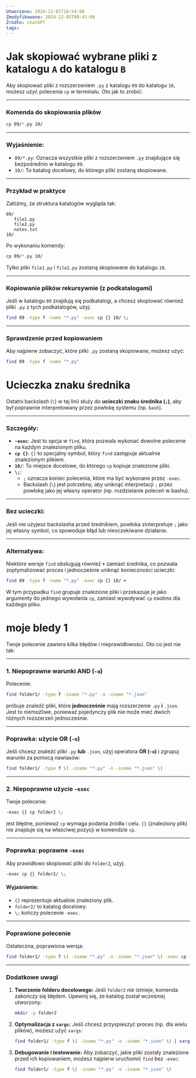 ```yaml
---
Utworzono: 2024-12-01T18:54:00
Zmodyfikowano: 2024-12-02T09:41:00
Źródło: chatGPT
tags:
---
```


# Jak skopiować wybrane pliki z katalogu ``A`` do katalogu ``B``

Aby skopiować pliki z rozszerzeniem `.py` z katalogu `09` do katalogu `10`, możesz użyć polecenia `cp` w terminalu. Oto jak to zrobić:

---

### **Komenda do skopiowania plików**
```bash
cp 09/*.py 10/
```

---

### **Wyjaśnienie**:
- `09/*.py`: Oznacza wszystkie pliki z rozszerzeniem `.py` znajdujące się bezpośrednio w katalogu `09`.
- `10/`: To katalog docelowy, do którego pliki zostaną skopiowane.

---

### **Przykład w praktyce**
Załóżmy, że struktura katalogów wygląda tak:
```
09/
   file1.py
   file2.py
   notes.txt
10/
```

Po wykonaniu komendy:
```bash
cp 09/*.py 10/
```

Tylko pliki `file1.py` i `file2.py` zostaną skopiowane do katalogu `10`.

---

### **Kopiowanie plików rekursywnie (z podkatalogami)**
Jeśli w katalogu `09` znajdują się podkatalogi, a chcesz skopiować również pliki `.py` z tych podkatalogów, użyj:
```bash
find 09 -type f -name "*.py" -exec cp {} 10/ \;
```

---

### **Sprawdzenie przed kopiowaniem**
Aby najpierw zobaczyć, które pliki `.py` zostaną skopiowane, możesz użyć:
```bash
find 09 -type f -name "*.py"
```

# Ucieczka znaku średnika

Ostatni backslash (`\`) w tej linii służy do **ucieczki znaku średnika (`;`)**, aby był poprawnie interpretowany przez powłokę systemu (np. `bash`).

---

### Szczegóły:
- **`-exec`**: Jest to opcja w `find`, która pozwala wykonać dowolne polecenie na każdym znalezionym pliku.
- **`cp {}`**: `{}` to specjalny symbol, który `find` zastępuje aktualnie znalezionym plikiem.
- **`10/`**: To miejsce docelowe, do którego `cp` kopiuje znalezione pliki.
- **`\;`**:
  - `;` oznacza koniec polecenia, które ma być wykonane przez `-exec`.
  - Backslash (`\`) jest potrzebny, aby uniknąć interpretacji `;` przez powłokę jako jej własny operator (np. rozdzielanie poleceń w bashu).

---

### Bez ucieczki:
Jeśli nie użyjesz backslasha przed średnikiem, powłoka zinterpretuje `;` jako jej własny symbol, co spowoduje błąd lub nieoczekiwane działanie.

---

### Alternatywa:
Niektóre wersje `find` obsługują również **`+`** zamiast średnika, co pozwala zoptymalizować proces i jednocześnie uniknąć konieczności ucieczki:
```bash
find 09 -type f -name "*.py" -exec cp {} 10/ +
```
W tym przypadku `find` grupuje znalezione pliki i przekazuje je jako argumenty do jednego wywołania `cp`, zamiast wywoływać `cp` osobno dla każdego pliku.

# moje bledy 1

Twoje polecenie zawiera kilka błędów i nieprawidłowości. Oto co jest nie tak:

---

### **1. Niepoprawne warunki AND (`-a`)**

Polecenie:

```bash
find folder1/ -type f -iname "*.py" -a -iname "*.json"
```

próbuje znaleźć pliki, które **jednocześnie** mają rozszerzenie `.py` **i** `.json`. Jest to niemożliwe, ponieważ pojedynczy plik nie może mieć dwóch różnych rozszerzeń jednocześnie.

---

### **Poprawka: użycie OR (`-o`)**

Jeśli chcesz znaleźć pliki `.py` **lub** `.json`, użyj operatora **OR (`-o`)** i zgrupuj warunki za pomocą nawiasów:

```bash
find folder1/ -type f \( -iname "*.py" -o -iname "*.json" \)
```

---

### **2. Niepoprawne użycie `-exec`**

Twoje polecenie:

```bash
-exec {} cp folder2 \;
```

jest błędne, ponieważ `cp` wymaga podania źródła i celu. `{}` (znaleziony plik) nie znajduje się na właściwej pozycji w komendzie `cp`.

---

### **Poprawka: poprawne `-exec`**

Aby prawidłowo skopiować pliki do `folder2`, użyj:

```bash
-exec cp {} folder2/ \;
```

#### Wyjaśnienie:

- `{}` reprezentuje aktualnie znaleziony plik.
- `folder2/` to katalog docelowy.
- `\;` kończy polecenie `-exec`.

---

### **Poprawione polecenie**

Ostateczna, poprawiona wersja:

```bash
find folder1/ -type f \( -iname "*.py" -o -iname "*.json" \) -exec cp {} folder2/ \;
```

---

### **Dodatkowe uwagi**

1. **Tworzenie folderu docelowego:** Jeśli `folder2` nie istnieje, komenda zakończy się błędem. Upewnij się, że katalog został wcześniej utworzony:
    
    ```bash
    mkdir -p folder2
    ```
    
2. **Optymalizacja z `xargs`:** Jeśli chcesz przyspieszyć proces (np. dla wielu plików), możesz użyć `xargs`:
    
    ```bash
    find folder1/ -type f \( -iname "*.py" -o -iname "*.json" \) | xargs -I {} cp {} folder2/
    ```
    
3. **Debugowanie i testowanie:** Aby zobaczyć, jakie pliki zostały znalezione przed ich kopiowaniem, możesz najpierw uruchomić `find` bez `-exec`:
    
    ```bash
    find folder1/ -type f \( -iname "*.py" -o -iname "*.json" \)
    ```